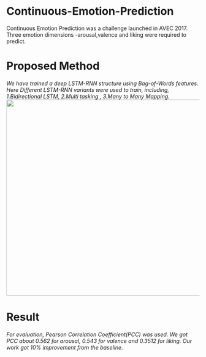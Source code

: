# Continuous-Emotion-Prediction
Continuous Emotion Prediction was a challenge launched in AVEC 2017. 
Three emotion dimensions -arousal,valence and liking were required to predict.

<h1> Proposed Method
<h6>
We have trained a deep LSTM-RNN structure using Bag-of-Words features.
Here Different LSTM-RNN variants were used to train, including,
1.Bidirectional LSTM,
2.Multi tasking ,
3.Many to Many Mapping.


<img src="https://github.com/abhijit-buet/Images/blob/main/Slide3.PNG" width="768" height="512">



<h1> Result
 <h6>
For evaluation, Pearson Correlation Coefficient(PCC) was used.
We got PCC about 0.562 for arousal, 0.543 for valence and 0.3512 for liking.
Our work got 10% improvement from the baseline.
